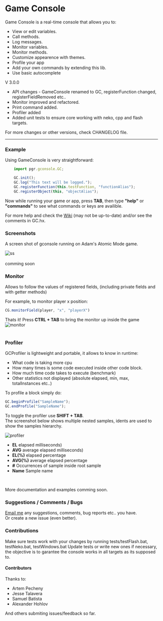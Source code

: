 # Game Console

Game Console is a real-time console that allows you to:

* View or edit variables.
* Call methods.
* Log messages.
* Monitor variables.
* Monitor methods.
* Customize appearence with themes.
* Profile your app
* Add your own commands by extending this lib.
* Use basic autocomplete


V 3.0.0

* API changes - GameConsole renamed to GC, registerFunction changed, registerFieldRemoved etc..
* Monitor improved and refactored.
* Print command added.
* Profiler added
* Added unit tests to ensure core working with neko, cpp and flash targets.

For more changes or other versions, check CHANGELOG file.

____________

### Example

Using GameConsole is very straightforward:

```js
    import pgr.gconsole.GC;

    GC.init();
    GC.log("This text will be logged.");
    GC.registerFunction(this.testFunction, "functionAlias");
	GC.registerObject(this, "objectAlias");
```

Now while running your game or app, press **TAB**, then type **"help"** or **"commands"**
to see what commands or keys are availible.

For more help and check the [Wiki](https://github.com/ProG4mr/gconsole/wiki) (may not be up-to-date) and/or see the comments in GC.hx.

### Screenshots<br />

A screen shot of gconsole running on Adam's Atomic Mode game.<br />

![ss](http://i1148.photobucket.com/albums/o562/ProG4mr/gameconsole_zpsca86ae2d.jpg "ss")
<br /> <br />
comming soon

### Monitor<br />

Allows to follow the values of registered fields, (including private fields and with getter methods)<br />

For example, to monitor player x position:
```js
CG.monitorField(player, "x", "playerX")  
```

Thats it! Press **CTRL + TAB** to bring the monitor up inside the game <br />
![monitor](http://i1148.photobucket.com/albums/o562/ProG4mr/monitor_zps1cba1388.jpg "monitor")
<br /> <br />


### Profiler<br />

GCProfiler is lightweight and portable, it allows to know in runtime:

* What code is taking more cpu
* How many times is some code executed inside other code block.
* How much time code takes to execute (benchmark)
* Other statistics not displayed (absolute elapsed, min, max, totalInstances etc..)

To profile a block simply do:
```js
GC.beginProfile("SampleName");
GC.endProfile("SampleName");
```
To toggle the profiler use **SHIFT + TAB**. <br />
The screenshot below shows multiple nested samples, idents are used to show the samples hierarchy.<br />

![profiler](http://i1148.photobucket.com/albums/o562/ProG4mr/profiler_zps30be5bb6.jpg "profiler")
<br /> 
* **EL** elapsed milliseconds)
* **AVG** average elapsed milliseconds)
* **EL(%)** elapsed percentage
* **AVG(%)** average elapsed percentage
* **#** Occurrences of sample inside root sample
* **Name** Sample name
<br />

More documentation and examples comming soon.



### Suggestions / Comments / Bugs 

[Email me](mailto:prog4mr@gmail.com) any suggestions, comments, bug reports etc.. you have.<br />
Or create a new issue (even better). 

### Contributions

Make sure tests work with your changes by running tests/testFlash.bat, testNeko.bat, testWindows.bat
Update tests or write new ones if necessary, the objective is to garantee the console works in all targets
as its supposed to.

#### Contributors

Thanks to:

* Artem Pecheny
* Jesse Talavera
* Samuel Batista
* Alexander Hohlov

And others submiting issues/feedback so far.
